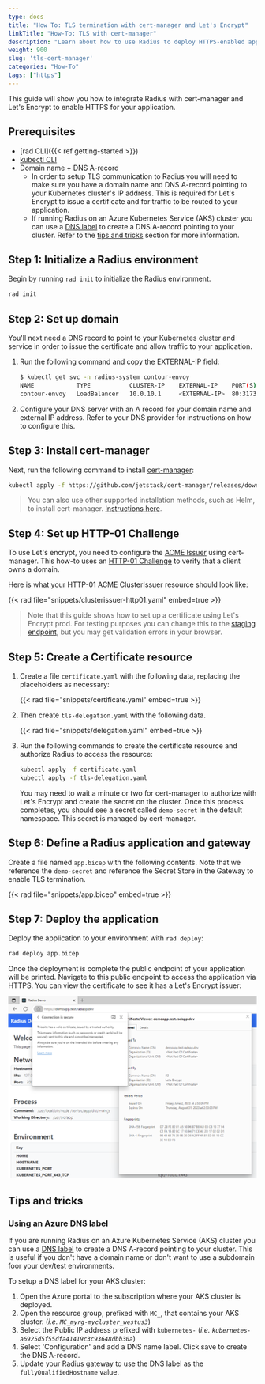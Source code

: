 ```yaml
---
type: docs
title: "How To: TLS termination with cert-manager and Let's Encrypt"
linkTitle: "How-To: TLS with cert-manager"
description: "Learn about how to use Radius to deploy HTTPS-enabled application with a TLS certificate" 
weight: 900
slug: 'tls-cert-manager'
categories: "How-To"
tags: ["https"]
---
```


This guide will show you how to integrate Radius with cert-manager and Let's Encrypt to enable HTTPS for your application.

## Prerequisites

- [rad CLI]({{< ref getting-started >}})
- [kubectl CLI](https://kubernetes.io/docs/tasks/tools/)
- Domain name + DNS A-record
   - In order to setup TLS communication to Radius you will need to make sure you have a domain name and DNS A-record pointing to your Kubernetes cluster's IP address. This is required for Let's Encrypt to issue a certificate and for traffic to be routed to your application.
   - If running Radius on an Azure Kubernetes Service (AKS) cluster you can use a [DNS label](https://learn.microsoft.com/azure/virtual-network/ip-services/public-ip-addresses#dns-name-label) to create a DNS A-record pointing to your cluster. Refer to the [tips and tricks](#using-an-azure-dns-label) section for more information.

## Step 1: Initialize a Radius environment

Begin by running `rad init` to initialize the Radius environment.

```sh
rad init
```

## Step 2: Set up domain

You'll next need a DNS record to point to your Kubernetes cluster and service in order to issue the certificate and allow traffic to your application.

1. Run the following command and copy the EXTERNAL-IP field:
    ```sh
    $ kubectl get svc -n radius-system contour-envoy
    NAME            TYPE           CLUSTER-IP    EXTERNAL-IP    PORT(S)                      AGE
    contour-envoy   LoadBalancer   10.0.10.1     <EXTERNAL-IP>  80:31734/TCP,443:32517/TCP   67m
    ```

1. Configure your DNS server with an A record for your domain name and external IP address. Refer to your DNS provider for instructions on how to configure this.

## Step 3: Install cert-manager

Next, run the following command to install [cert-manager](https://cert-manager.io/):

```sh
kubectl apply -f https://github.com/jetstack/cert-manager/releases/download/v1.5.4/cert-manager.yaml
```

> You can also use other supported installation methods, such as Helm, to install cert-manager. [Instructions here](https://cert-manager.io/docs/installation/#getting-started).

## Step 4: Set up HTTP-01 Challenge

To use Let's encrypt, you need to configure the [ACME Issuer](https://cert-manager.io/docs/configuration/acme/) using cert-manager. This how-to uses an [HTTP-01 Challenge](https://cert-manager.io/docs/configuration/acme/http01/) to verify that a client owns a domain.

Here is what your HTTP-01 ACME ClusterIssuer resource should look like:

{{< rad file="snippets/clusterissuer-http01.yaml" embed=true >}}

> Note that this guide shows how to set up a certificate using Let's Encrypt prod. For testing purposes you can change this to the [staging endpoint](https://letsencrypt.org/docs/staging-environment/), but you may get validation errors in your browser.

## Step 5: Create a Certificate resource

1. Create a file `certificate.yaml` with the following data, replacing the placeholders as necessary:

    {{< rad file="snippets/certificate.yaml" embed=true >}}

1. Then create `tls-delegation.yaml` with the following data.

    {{< rad file="snippets/delegation.yaml" embed=true >}}

1. Run the following commands to create the certificate resource and authorize Radius to access the resource:

    ```sh
    kubectl apply -f certificate.yaml
    kubectl apply -f tls-delegation.yaml
    ```

    You may need to wait a minute or two for cert-manager to authorize with Let's Encrypt and create the secret on the cluster. Once this process completes, you should see a secret called `demo-secret` in the default namespace. This secret is managed by cert-manager.

## Step 6: Define a Radius application and gateway

Create a file named `app.bicep` with the following contents. Note that we reference the `demo-secret` and reference the Secret Store in the Gateway to enable TLS termination.

{{< rad file="snippets/app.bicep" embed=true >}}

## Step 7: Deploy the application

Deploy the application to your environment with `rad deploy`:

```sh
rad deploy app.bicep
```

Once the deployment is complete the public endpoint of your application will be printed. Navigate to this public endpoint to access the application via HTTPS. You can view the certificate to see it has a Let's Encrypt issuer:

<img src="certificate.png" alt="Screenshot of the certificate information showing a Lets Encrypt issuer" width=700 />

## Tips and tricks

### Using an Azure DNS label

If you are running Radius on an Azure Kubernetes Service (AKS) cluster you can use a [DNS label](https://learn.microsoft.com/azure/virtual-network/ip-services/public-ip-addresses#dns-name-label) to create a DNS A-record pointing to your cluster. This is useful if you don't have a domain name or don't want to use a subdomain foor your dev/test environments.

To setup a DNS label for your AKS cluster:

1. Open the Azure portal to the subscription where your AKS cluster is deployed.
1. Open the resource group, prefixed with `MC_`, that contains your AKS cluster. (_i.e. `MC_myrg-mycluster_westus3`_)
1. Select the Public IP address prefixed with `kubernetes-` (_i.e. `kubernetes-a6925d5f55dfa41419c3c93648dbb30a`_)
1. Select 'Configuration' and add a DNS name label. Click save to create the DNS A-record.
1. Update your Radius gateway to use the DNS label as the `fullyQualifiedHostname` value.
